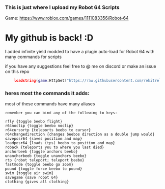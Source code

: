 ### This is just where I upload my Robot 64 Scripts

Game: https://www.roblox.com/games/1111083356/Robot-64

# My github is back! :D
I added infinite yield modded to have a plugin auto-load for Robot 64 with many commands for scripts

if you have any suggestions feel free to @ me on discord or make an issue on this repo

```lua
	loadstring(game:HttpGet("https://raw.githubusercontent.com/rekitrelt/R64-scripts/main/R64%20inf%20yield%20Public.lua"))()
```
### heres most the commands it adds:
most of these commands have many aliases

	remember you can bind any of the following to keys:

	rfly {toggle beebo flight}
	r64noclip {toggle beebo noclip}
	r64cursortp {teleports beebo to cursor}
	r64changedirection {changes beebos direction as a double jump would}
	saveposr64 {saves position and map}
	loadposr64 {loads (tps) beebo to position and map}
	roback {teleports you to where you last died}
	anchorbeeb {toggle anchors beebo}
	unanchorbeeb {toggle unanchors beebo}
	rtp {robot teleport; teleport beebo}
	fastmode {toggle beebo go zoom}
	pound {toggle force beebo to pound}
	swim {toggle air swim}
	savegame {save robot 64}
	clothing {gives all clothing}
